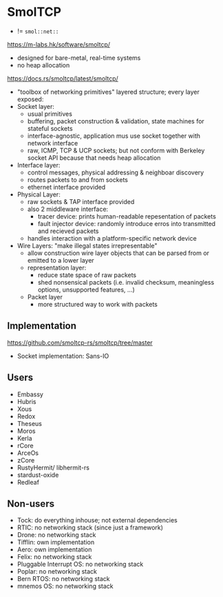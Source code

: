 # SmolTCP
- != `smol::net::`

<https://m-labs.hk/software/smoltcp/>
- designed for bare-metal, real-time systems
- no heap allocation

<https://docs.rs/smoltcp/latest/smoltcp/>

- "toolbox of networking primitives"
layered structure; every layer exposed:
- Socket layer: 
  - usual primitives 
  - buffering, packet construction & validation, state machines for stateful sockets
  - interface-agnostic, application mus use socket together with network interface
  - raw, ICMP, TCP & UCP sockets; but not conform with Berkeley socket API because that needs heap allocation
- Interface layer:
  - control messages, physical addressing & neighboar discovery
  - routes packets to and from sockets
  - ethernet interface provided
- Physical Layer:
  - raw sockets & TAP interface provided
  - also 2 middleware interface:
    - tracer device: prints human-readable repesentation of packets
    - fault injector device: randomly introduce erros into transmitted and recieved packets
  - handles interaction with a platform-specific network device
- Wire Layers: "make illegal states irrepresentable"
  - allow construction wire layer objects that can be parsed from or emitted to a lower layer
  - representation layer:
    - reduce state space of raw packets
    - shed nonsensical packets (i.e. invalid checksum, meaningless options, unsupported features, ...)
  - Packet layer
    - more structured way to work with packets
  
## Implementation

<https://github.com/smoltcp-rs/smoltcp/tree/master>

- Socket implementation: Sans-IO

## Users

- Embassy
- Hubris
- Xous
- Redox 
- Theseus
- Moros
- Kerla
- rCore
- ArceOs
- zCore
- RustyHermit/ libhermit-rs
- stardust-oxide
- Redleaf

## Non-users

- Tock: do everything inhouse; not external dependencies
- RTIC: no networking stack (since just a framework)
- Drone: no networking stack
- Tifflin: own implementation
- Aero: own implementation
- Felix: no networking stack 
- Pluggable Interrupt OS: no networking stack
- Poplar: no networking stack
- Bern RTOS: no networking stack
- mnemos OS: no networking stack

